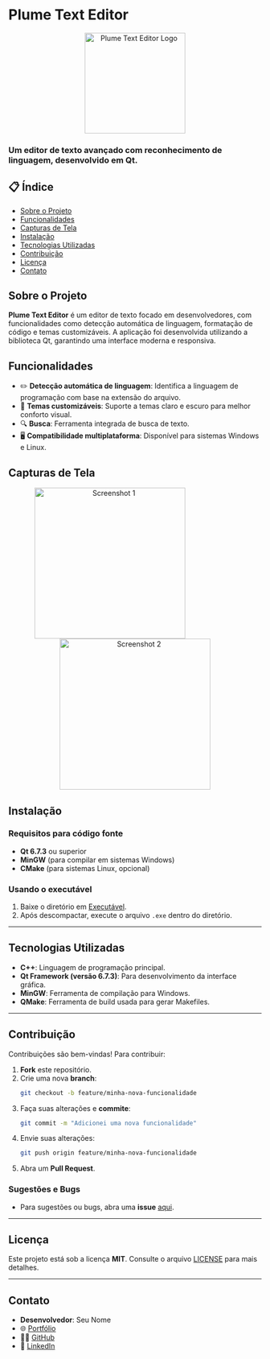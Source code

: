 # **Plume Text Editor**

<p align="center">
  <img src="https://raw.githubusercontent.com/AbrCs7/Editor-de-Textos-CodeWriter/refs/heads/main/C%C3%B3digo%20Fonte/img/edit.png" alt="Plume Text Editor Logo" width="200"/>
</p>

### Um editor de texto avançado com reconhecimento de linguagem, desenvolvido em Qt.

## 📋 Índice

- [Sobre o Projeto](#sobre-o-projeto)
- [Funcionalidades](#funcionalidades)
- [Capturas de Tela](#capturas-de-tela)
- [Instalação](#instalação)
- [Tecnologias Utilizadas](#tecnologias-utilizadas)
- [Contribuição](#contribuição)
- [Licença](#licença)
- [Contato](#contato)

## Sobre o Projeto

**Plume Text Editor** é um editor de texto focado em desenvolvedores, com funcionalidades como detecção automática de linguagem, formatação de código e temas customizáveis. A aplicação foi desenvolvida utilizando a biblioteca Qt, garantindo uma interface moderna e responsiva.

## Funcionalidades

- ✏️ **Detecção automática de linguagem**: Identifica a linguagem de programação com base na extensão do arquivo.
- 🎨 **Temas customizáveis**: Suporte a temas claro e escuro para melhor conforto visual.
- 🔍 **Busca**: Ferramenta integrada de busca de texto.
- 🖥️ **Compatibilidade multiplataforma**: Disponível para sistemas Windows e Linux.

## Capturas de Tela

<p align="center">
  <img src="https://raw.githubusercontent.com/AbrCs7/Editor-de-Textos-CodeWriter/refs/heads/main/C%C3%B3digo%20Fonte/screenshots/1.png" alt="Screenshot 1" width="300" style="margin-right: 100px;"/>
  <img src="https://raw.githubusercontent.com/AbrCs7/Editor-de-Textos-CodeWriter/refs/heads/main/C%C3%B3digo%20Fonte/screenshots/2.png" alt="Screenshot 2" width="300"/>
</p>

## Instalação

### Requisitos para código fonte

- **Qt 6.7.3** ou superior
- **MinGW** (para compilar em sistemas Windows)
- **CMake** (para sistemas Linux, opcional)

### Usando o executável

1. Baixe o diretório em [Executável](https://github.com/SeuUsuario/Plume-Text-Editor/tree/main/Executavel%20Windows).
2. Após descompactar, execute o arquivo `.exe` dentro do diretório.

---

## Tecnologias Utilizadas

- **C++**: Linguagem de programação principal.
- **Qt Framework (versão 6.7.3)**: Para desenvolvimento da interface gráfica.
- **MinGW**: Ferramenta de compilação para Windows.
- **QMake**: Ferramenta de build usada para gerar Makefiles.

---

## Contribuição

Contribuições são bem-vindas! Para contribuir:

1. **Fork** este repositório.
2. Crie uma nova **branch**:
    ```bash
    git checkout -b feature/minha-nova-funcionalidade
    ```
3. Faça suas alterações e **commite**:
    ```bash
    git commit -m "Adicionei uma nova funcionalidade"
    ```
4. Envie suas alterações:
    ```bash
    git push origin feature/minha-nova-funcionalidade
    ```
5. Abra um **Pull Request**.

### Sugestões e Bugs
- Para sugestões ou bugs, abra uma **issue** [aqui](https://github.com/SeuUsuario/Plume-Text-Editor/issues).

---

## Licença

Este projeto está sob a licença **MIT**. Consulte o arquivo [LICENSE](./LICENSE) para mais detalhes.

---

## Contato

- **Desenvolvedor**: Seu Nome
- 🌐 [Portfólio](https://seuportifolio.com/)
- 👨‍💻 [GitHub](https://github.com/SeuUsuario)
- 💼 [LinkedIn](https://www.linkedin.com/in/seulinkedin/)

